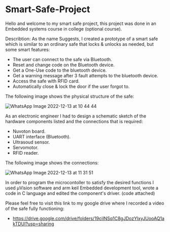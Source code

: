 # Smart-Safe-Project
Hello and welcome to my smart safe project, this project was done in an Embedded systems course in college (optional course).

Describtion: As the name Suggests, I created a prototype of a smart safe which is similar to an ordinary safe that locks & unlocks as needed, but some smart features:
- The user can connect to the safe via Bluetooth.
- Reset and change code on the Bluetooth device.
- Get a One-Use code to the bluetooth device.
- Get a warning message after 3 fault attempts to the bluetooth device.
- Access the safe with RFID card.
- Automatically close & lock the door if the user forgot to.


The following image shows the physical structure of the safe:

![WhatsApp Image 2022-12-13 at 10 44 44](https://user-images.githubusercontent.com/116517151/207268804-8b68c554-f292-4458-a1db-036dedd3766c.jpeg)

As an electronic engineer I had to design a schematic sketch of the hardware components listed and the connections that is required:
- Nuvoton board.
- UART interface (Bluetooth).
- Ultrasoud sensor.
- Servomotor.
- RFID reader.


The following image shows the connections:

![WhatsApp Image 2022-12-13 at 11 31 51](https://user-images.githubusercontent.com/116517151/207280579-77aa0c7e-18bb-4cc3-9c5c-86a62a94208f.jpeg)


In order to program the microcontoller to satisfy the desired functions I used µVision software and arm keil Embedded development tool, wrote a code in C language and edited the component's driver. (code attached)

Please feel free to visit this link to my google drive where I recorded a video of the safe fully functioning: 
- https://drive.google.com/drive/folders/19ciINSq1C8gJDozYlxyJUooAQ1akTDUl?usp=sharing
